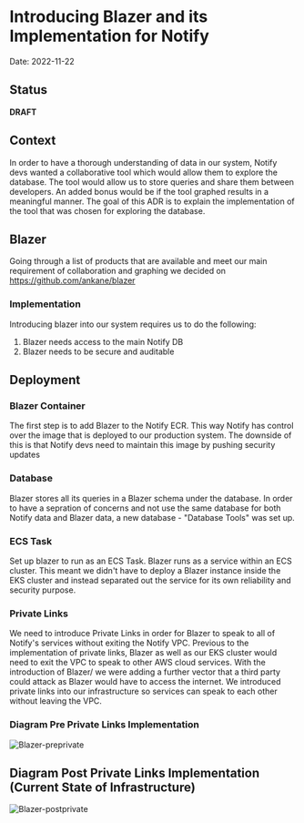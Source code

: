 # Introducing Blazer and its Implementation for Notify

Date: 2022-11-22

## Status

**DRAFT**

## Context
In order to have a thorough understanding of data in our system, Notify devs wanted a collaborative tool which would allow them to explore the database. The tool would allow us to store queries and share them between developers. An added bonus would be if the tool graphed results in a meaningful manner. The goal of this ADR is to explain the implementation of the tool that was chosen for exploring the database.

## Blazer

Going through a list of products that are available and meet our main requirement of collaboration and graphing we decided on https://github.com/ankane/blazer

### Implementation

Introducing blazer into our system requires us to do the following:

1. Blazer needs access to the main Notify DB
2. Blazer needs to be secure and auditable

## Deployment

### Blazer Container
The first step is to add Blazer to the Notify ECR. This way Notify has control over the image that is deployed to our production system. The downside of this is that Notify devs need to maintain this image by pushing security updates

### Database
Blazer stores all its queries in a Blazer schema under the database. In order to have a sepration of concerns and not use the same database for both Notify data and Blazer data, a new database - "Database Tools" was set up.

### ECS Task
Set up blazer to run as an ECS Task. Blazer runs as a service within an ECS cluster.
This meant we didn't have to deploy a Blazer instance inside the EKS cluster and instead separated out the service for its own reliability and security purpose.

### Private Links
We need to introduce Private Links in order for Blazer to speak to all of Notify's services without exiting the Notify VPC. Previous to the implementation of private links, Blazer as well as our EKS cluster would need to exit the VPC to speak to other AWS cloud services. With the introduction of Blazer/ we were adding a further vector that a third party could attack as Blazer would have to access the internet. We introduced private links into our infrastructure so services can speak to each other without leaving the VPC.

### Diagram Pre Private Links Implementation

![Blazer-preprivate](https://user-images.githubusercontent.com/8869623/203845636-225e0c9e-1f02-4e2e-85bc-4110cbd1d7a2.png)

## Diagram Post Private Links Implementation (Current State of Infrastructure)

![Blazer-postprivate](https://user-images.githubusercontent.com/8869623/203845655-64a67f1a-42d6-4986-88b2-8a5082c6c108.png)

